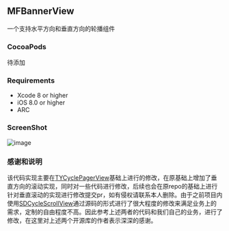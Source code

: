 ## MFBannerView
 一个支持水平方向和垂直方向的轮播组件
 
### CocoaPods
待添加

### Requirements
* Xcode 8 or higher
* iOS 8.0 or higher
* ARC

### ScreenShot
![image](https://github.com/itdongbaojun/MFBannerView/blob/master/ScreenShot/MFBannerView.gif)

### 感谢和说明
该代码实现主要在[TYCyclePagerView](https://github.com/12207480/TYCyclePagerView)基础上进行的修改，在原基础上增加了垂直方向的滚动实现，同时对一些代码进行修改，后续也会在原repo的基础上进行针对垂直滚动的实现进行修改提交pr，如有侵权请联系本人删除。由于之前项目内使用[SDCycleScrollView](https://github.com/gsdios/SDCycleScrollView)通过源码的形式进行了很大程度的修改来满足业务上的需求，定制的自由程度不高。因此参考上述两者的代码和我们自己的业务，进行了修改，在这里对上述两个开源库的作者表示深深的感谢。

